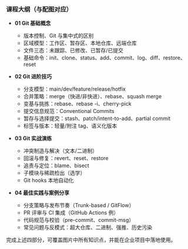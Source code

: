 ### 课程大纲（与配图对应）

- **01 Git 基础概念**
  - 版本控制、Git 与集中式的区别
  - 区域模型：工作区、暂存区、本地仓库、远端仓库
  - 文件三态：未跟踪、已修改、已暂存/已提交
  - 基础命令：init、clone、status、add、commit、log、diff、restore、reset

- **02 Git 进阶技巧**
  - 分支模型：main/dev/feature/release/hotfix
  - 合并策略：merge（快进/非快进）、rebase、squash merge
  - 变基与挑拣：rebase、rebase -i、cherry-pick
  - 提交信息规范：Conventional Commits
  - 暂存与选择提交：stash、patch/intent-to-add、partial commit
  - 标签与版本：轻量/附注 tag、语义化版本

- **03 Git 实战演练**
  - 冲突制造与解决（文本/二进制）
  - 回滚与修复：revert、reset、restore
  - 追责与定位：blame、bisect
  - 子模块与稀疏检出（选学）
  - Git hooks 本地自动化

- **04 最佳实践与案例分享**
  - 分支策略与发布节奏（Trunk-based / GitFlow）
  - PR 评审与 CI 集成（GitHub Actions 例）
  - 代码规范与校验（pre-commit、commit-msg）
  - 常见问题与反模式：超大仓库、二进制、强推、历史污染

完成上述四部分，可覆盖图片中所有知识点，并能在企业项目中落地使用。


